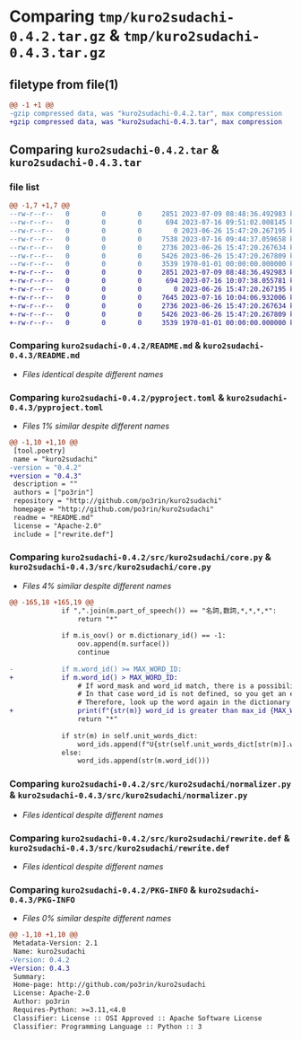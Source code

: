 # Comparing `tmp/kuro2sudachi-0.4.2.tar.gz` & `tmp/kuro2sudachi-0.4.3.tar.gz`

## filetype from file(1)

```diff
@@ -1 +1 @@
-gzip compressed data, was "kuro2sudachi-0.4.2.tar", max compression
+gzip compressed data, was "kuro2sudachi-0.4.3.tar", max compression
```

## Comparing `kuro2sudachi-0.4.2.tar` & `kuro2sudachi-0.4.3.tar`

### file list

```diff
@@ -1,7 +1,7 @@
--rw-r--r--   0        0        0     2851 2023-07-09 08:48:36.492983 kuro2sudachi-0.4.2/README.md
--rw-r--r--   0        0        0      694 2023-07-16 09:51:02.008145 kuro2sudachi-0.4.2/pyproject.toml
--rw-r--r--   0        0        0        0 2023-06-26 15:47:20.267195 kuro2sudachi-0.4.2/src/kuro2sudachi/__init__.py
--rw-r--r--   0        0        0     7538 2023-07-16 09:44:37.059658 kuro2sudachi-0.4.2/src/kuro2sudachi/core.py
--rw-r--r--   0        0        0     2736 2023-06-26 15:47:20.267634 kuro2sudachi-0.4.2/src/kuro2sudachi/normalizer.py
--rw-r--r--   0        0        0     5426 2023-06-26 15:47:20.267809 kuro2sudachi-0.4.2/src/kuro2sudachi/rewrite.def
--rw-r--r--   0        0        0     3539 1970-01-01 00:00:00.000000 kuro2sudachi-0.4.2/PKG-INFO
+-rw-r--r--   0        0        0     2851 2023-07-09 08:48:36.492983 kuro2sudachi-0.4.3/README.md
+-rw-r--r--   0        0        0      694 2023-07-16 10:07:38.055781 kuro2sudachi-0.4.3/pyproject.toml
+-rw-r--r--   0        0        0        0 2023-06-26 15:47:20.267195 kuro2sudachi-0.4.3/src/kuro2sudachi/__init__.py
+-rw-r--r--   0        0        0     7645 2023-07-16 10:04:06.932006 kuro2sudachi-0.4.3/src/kuro2sudachi/core.py
+-rw-r--r--   0        0        0     2736 2023-06-26 15:47:20.267634 kuro2sudachi-0.4.3/src/kuro2sudachi/normalizer.py
+-rw-r--r--   0        0        0     5426 2023-06-26 15:47:20.267809 kuro2sudachi-0.4.3/src/kuro2sudachi/rewrite.def
+-rw-r--r--   0        0        0     3539 1970-01-01 00:00:00.000000 kuro2sudachi-0.4.3/PKG-INFO
```

### Comparing `kuro2sudachi-0.4.2/README.md` & `kuro2sudachi-0.4.3/README.md`

 * *Files identical despite different names*

### Comparing `kuro2sudachi-0.4.2/pyproject.toml` & `kuro2sudachi-0.4.3/pyproject.toml`

 * *Files 1% similar despite different names*

```diff
@@ -1,10 +1,10 @@
 [tool.poetry]
 name = "kuro2sudachi"
-version = "0.4.2"
+version = "0.4.3"
 description = ""
 authors = ["po3rin"]
 repository = "http://github.com/po3rin/kuro2sudachi"
 homepage = "http://github.com/po3rin/kuro2sudachi"
 readme = "README.md"
 license = "Apache-2.0"
 include = ["rewrite.def"]
```

### Comparing `kuro2sudachi-0.4.2/src/kuro2sudachi/core.py` & `kuro2sudachi-0.4.3/src/kuro2sudachi/core.py`

 * *Files 4% similar despite different names*

```diff
@@ -165,18 +165,19 @@
             if ",".join(m.part_of_speech()) == "名詞,数詞,*,*,*,*":
                 return "*"
 
             if m.is_oov() or m.dictionary_id() == -1:
                 oov.append(m.surface())
                 continue
 
-            if m.word_id() >= MAX_WORD_ID:
+            if m.word_id() > MAX_WORD_ID:
                 # If word_mask and word_id match, there is a possibility that the word was generated by the rewrite plugin.
                 # In that case word_id is not defined, so you get an error when building the dictionary.
                 # Therefore, look up the word again in the dictionary and obtain the word_id(TODO).
+                print(f"{str(m)} word_id is greater than max_id {MAX_WORD_ID}. So skip without splitting.")
                 return "*"
 
             if str(m) in self.unit_words_dict:
                 word_ids.append(f"U{str(self.unit_words_dict[str(m)].word_id)}")
             else:
                 word_ids.append(str(m.word_id()))
```

### Comparing `kuro2sudachi-0.4.2/src/kuro2sudachi/normalizer.py` & `kuro2sudachi-0.4.3/src/kuro2sudachi/normalizer.py`

 * *Files identical despite different names*

### Comparing `kuro2sudachi-0.4.2/src/kuro2sudachi/rewrite.def` & `kuro2sudachi-0.4.3/src/kuro2sudachi/rewrite.def`

 * *Files identical despite different names*

### Comparing `kuro2sudachi-0.4.2/PKG-INFO` & `kuro2sudachi-0.4.3/PKG-INFO`

 * *Files 0% similar despite different names*

```diff
@@ -1,10 +1,10 @@
 Metadata-Version: 2.1
 Name: kuro2sudachi
-Version: 0.4.2
+Version: 0.4.3
 Summary: 
 Home-page: http://github.com/po3rin/kuro2sudachi
 License: Apache-2.0
 Author: po3rin
 Requires-Python: >=3.11,<4.0
 Classifier: License :: OSI Approved :: Apache Software License
 Classifier: Programming Language :: Python :: 3
```

